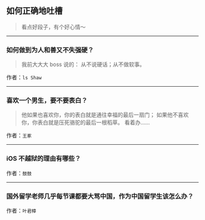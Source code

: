 ## 如何正确地吐槽

> 看点好段子，有个好心情～


 
---

### 如何做到为人和善又不失强硬？

> 我前大大大 boss 说的：
> 从不说硬话；从不做软事。


作者：`ls Shaw`

---

### 喜欢一个男生，要不要表白？

> 他如果也喜欢你，你的表白就是通往幸福的最后一扇门；
> 如果他不喜欢你，你表白就是压死骆驼的最后一根稻草。
> 看着办……


作者：`王豖`

---

### iOS 不越狱的理由有哪些？

> 


作者：`鼓鼓`

---

### 国外留学老师几乎每节课都要大骂中国，作为中国留学生该怎么办？

> 


作者：`叶君樟`
